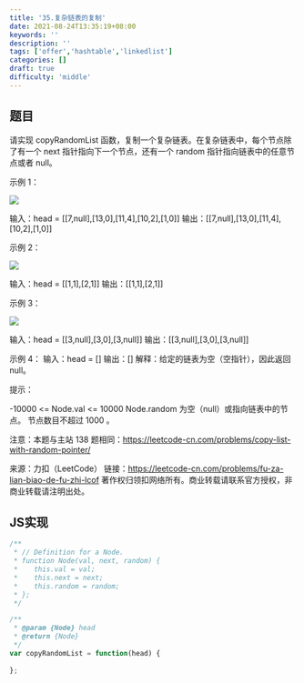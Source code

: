 ```yaml
---
title: '35.复杂链表的复制'
date: 2021-08-24T13:35:19+08:00
keywords: ''
description: ''
tags: ['offer','hashtable','linkedlist']
categories: []
draft: true
difficulty: 'middle'
---
```


## 题目

请实现 copyRandomList 函数，复制一个复杂链表。在复杂链表中，每个节点除了有一个 next 指针指向下一个节点，还有一个 random 指针指向链表中的任意节点或者 null。

 

示例 1：

<img src="https://assets.leetcode-cn.com/aliyun-lc-upload/uploads/2020/01/09/e1.png" />

输入：head = [[7,null],[13,0],[11,4],[10,2],[1,0]]
输出：[[7,null],[13,0],[11,4],[10,2],[1,0]]

示例 2：

<img src="https://assets.leetcode-cn.com/aliyun-lc-upload/uploads/2020/01/09/e2.png" />

输入：head = [[1,1],[2,1]]
输出：[[1,1],[2,1]]

示例 3：

<img src="https://assets.leetcode-cn.com/aliyun-lc-upload/uploads/2020/01/09/e3.png" />

输入：head = [[3,null],[3,0],[3,null]]
输出：[[3,null],[3,0],[3,null]]

示例 4：
输入：head = []
输出：[]
解释：给定的链表为空（空指针），因此返回 null。
 

提示：

-10000 <= Node.val <= 10000
Node.random 为空（null）或指向链表中的节点。
节点数目不超过 1000 。

注意：本题与主站 138 题相同：https://leetcode-cn.com/problems/copy-list-with-random-pointer/

来源：力扣（LeetCode）
链接：https://leetcode-cn.com/problems/fu-za-lian-biao-de-fu-zhi-lcof
著作权归领扣网络所有。商业转载请联系官方授权，非商业转载请注明出处。

## JS实现

```javascript
/**
 * // Definition for a Node.
 * function Node(val, next, random) {
 *    this.val = val;
 *    this.next = next;
 *    this.random = random;
 * };
 */

/**
 * @param {Node} head
 * @return {Node}
 */
var copyRandomList = function(head) {
    
};
```
